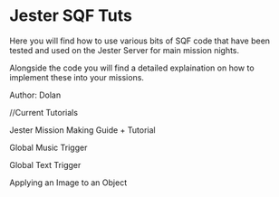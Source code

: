 # Jester SQF Tuts
Here you will find how to use various bits of SQF code that have been tested and used on the Jester Server for main mission nights.

Alongside the code you will find a detailed explaination on how to implement these into your missions.

Author: Dolan

//Current Tutorials

Jester Mission Making Guide + Tutorial

Global Music Trigger

Global Text Trigger

Applying an Image to an Object
